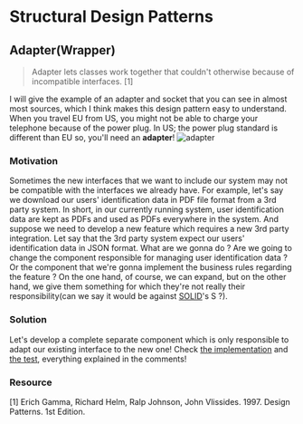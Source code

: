 # Structural Design Patterns

## Adapter(Wrapper)

> Adapter lets classes work together that couldn't otherwise because of incompatible interfaces. [1]

I will give the example of an adapter and socket that you can see in almost most sources, which I think makes this design pattern easy to understand. When you travel EU from US, you might not be able to charge your telephone because of the power plug.
In US; the power plug standard is different than EU so, you'll need an **adapter**!
![adapter](https://m.media-amazon.com/images/W/WEBP_402378-T2/images/I/31pAm6p4fDL._AC_.jpg)

### Motivation

Sometimes the new interfaces that we want to include our system may not be compatible with the interfaces we already have. For example, let's say we download our users' identification data in PDF file format from a 3rd party system. In short, in our currently running system, user identification data are kept as PDFs and used as PDFs everywhere in the system. And suppose we need to develop a new feature which requires a new 3rd party integration. Let say that the 3rd party system expect our users' identification data in JSON format. What are we gonna do ? Are we going to change the component responsible for managing user identification data ? Or the component that we're gonna implement the business rules regarding the feature ? On the one hand, of course, we can expand, but on the other hand, we give them something for which they're not really their responsibility(can we say it would be against [SOLID](https://en.wikipedia.org/wiki/SOLID)'s S ?). 

### Solution

Let's develop a complete separate component which is only responsible to adapt our existing interface to the new one! Check [the implementation](https://github.com/onurkybsi/design-patterns/tree/main/structural/src/main/java/org/kybprototyping/adapter) and [the test](https://github.com/onurkybsi/design-patterns/blob/main/structural/src/test/java/org/kybprototyping/adapter/NewThirdPartyAdapterTest.java#L17), everything explained in the comments! 

### Resource

[1] Erich Gamma, Richard Helm, Ralp Johnson, John Vlissides. 1997. Design Patterns. 1st Edition.
